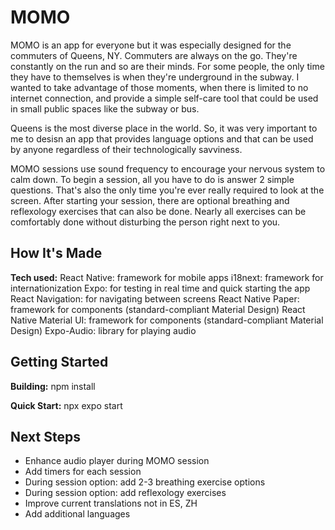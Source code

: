 # MOMO

MOMO is an app for everyone but it was especially designed for the commuters of Queens, NY. Commuters are always on the go. They're constantly on the run and so are their minds. For some people, the only time they have to themselves is when they're underground in the subway. I wanted to take advantage of those moments, when there is limited to no internet connection, and provide a simple self-care tool that could be used in small public spaces like the subway or bus.

Queens is the most diverse place in the world. So, it was very important to me to desisn an app that provides language options and that can be used by anyone regardless of their technologically savviness.

MOMO sessions use sound frequency to encourage your nervous system to calm down. To begin a session, all you have to do is answer 2 simple questions. That's also the only time you're ever really required to look at the screen. After starting your session, there are optional breathing and reflexology exercises that can also be done. Nearly all exercises can be comfortably done without disturbing the person right next to you.

## How It's Made

**Tech used:**
React Native: framework for mobile apps
i18next: framework for internationization
Expo: for testing in real time and quick starting the app
React Navigation: for navigating between screens
React Native Paper: framework for components (standard-compliant Material Design)
React Native Material UI: framework for components (standard-compliant Material Design)
Expo-Audio: library for playing audio

## Getting Started

**Building:**
npm install

**Quick Start:**
npx expo start

## Next Steps

- Enhance audio player during MOMO session
- Add timers for each session
- During session option: add 2-3 breathing exercise options
- During session option: add reflexology exercises
- Improve current translations not in ES, ZH
- Add additional languages
